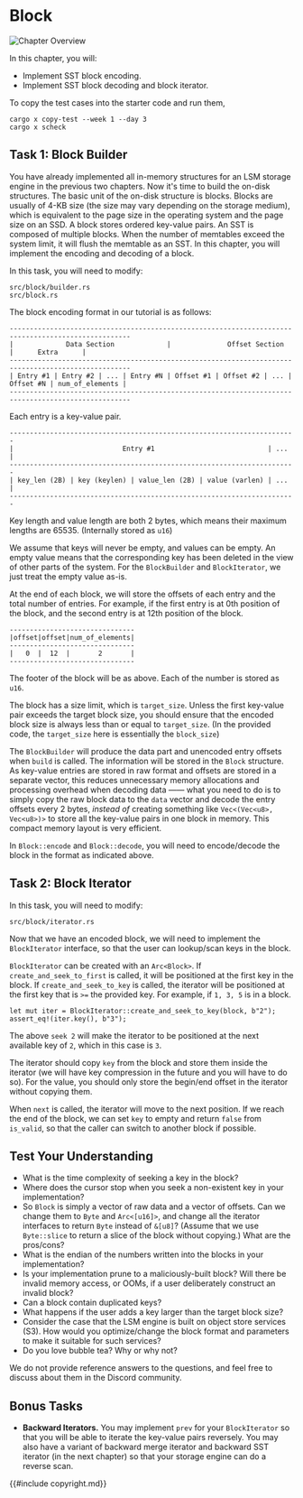 <!--
  mini-lsm-book © 2022-2025 by Alex Chi Z is licensed under CC BY-NC-SA 4.0
-->

# Block

![Chapter Overview](./lsm-tutorial/week1-03-overview.svg)

In this chapter, you will:

* Implement SST block encoding.
* Implement SST block decoding and block iterator.


To copy the test cases into the starter code and run them,

```
cargo x copy-test --week 1 --day 3
cargo x scheck
```

## Task 1: Block Builder

You have already implemented all in-memory structures for an LSM storage engine in the previous two chapters. Now it's time to build the on-disk structures. The basic unit of the on-disk structure is blocks. Blocks are usually of 4-KB size (the size may vary depending on the storage medium), which is equivalent to the page size in the operating system and the page size on an SSD. A block stores ordered key-value pairs. An SST is composed of multiple blocks. When the number of memtables exceed the system limit, it will flush the memtable as an SST. In this chapter, you will implement the encoding and decoding of a block.

In this task, you will need to modify:

```
src/block/builder.rs
src/block.rs
```

The block encoding format in our tutorial is as follows:

```plaintext
----------------------------------------------------------------------------------------------------
|             Data Section             |              Offset Section             |      Extra      |
----------------------------------------------------------------------------------------------------
| Entry #1 | Entry #2 | ... | Entry #N | Offset #1 | Offset #2 | ... | Offset #N | num_of_elements |
----------------------------------------------------------------------------------------------------
```

Each entry is a key-value pair.

```plaintext
-----------------------------------------------------------------------
|                           Entry #1                            | ... |
-----------------------------------------------------------------------
| key_len (2B) | key (keylen) | value_len (2B) | value (varlen) | ... |
-----------------------------------------------------------------------
```

Key length and value length are both 2 bytes, which means their maximum lengths are 65535. (Internally stored as `u16`)

We assume that keys will never be empty, and values can be empty. An empty value means that the corresponding key has been deleted in the view of other parts of the system. For the `BlockBuilder` and `BlockIterator`, we just treat the empty value as-is.

At the end of each block, we will store the offsets of each entry and the total number of entries. For example, if
the first entry is at 0th position of the block, and the second entry is at 12th position of the block.

```
-------------------------------
|offset|offset|num_of_elements|
-------------------------------
|   0  |  12  |       2       |
-------------------------------
```

The footer of the block will be as above. Each of the number is stored as `u16`.

The block has a size limit, which is `target_size`. Unless the first key-value pair exceeds the target block size, you should ensure that the encoded block size is always less than or equal to `target_size`. (In the provided code, the `target_size` here is essentially the `block_size`)

The `BlockBuilder` will produce the data part and unencoded entry offsets when `build` is called. The information will be stored in the `Block` structure. As key-value entries are stored in raw format and offsets are stored in a separate vector, this reduces unnecessary memory allocations and processing overhead when decoding data —— what you need to do is to simply copy the raw block data to the `data` vector and decode the entry offsets every 2 bytes, *instead of* creating something like `Vec<(Vec<u8>, Vec<u8>)>` to store all the key-value pairs in one block in memory. This compact memory layout is very efficient.

In `Block::encode` and `Block::decode`, you will need to encode/decode the block in the format as indicated above.

## Task 2: Block Iterator

In this task, you will need to modify:

```
src/block/iterator.rs
```

Now that we have an encoded block, we will need to implement the `BlockIterator` interface, so that the user can lookup/scan keys in the block.

`BlockIterator` can be created with an `Arc<Block>`. If `create_and_seek_to_first` is called, it will be positioned at the first key in the block. If `create_and_seek_to_key` is called, the iterator will be positioned at the first key that is `>=` the provided key. For example, if `1, 3, 5` is in a block.

```rust,no_run
let mut iter = BlockIterator::create_and_seek_to_key(block, b"2");
assert_eq!(iter.key(), b"3");
```

The above `seek 2` will make the iterator to be positioned at the next available key of `2`, which in this case is `3`.

The iterator should copy `key` from the block and store them inside the iterator (we will have key compression in the future and you will have to do so). For the value, you should only store the begin/end offset in the iterator without copying them.

When `next` is called, the iterator will move to the next position. If we reach the end of the block, we can set `key` to empty and return `false` from `is_valid`, so that the caller can switch to another block if possible.

## Test Your Understanding

* What is the time complexity of seeking a key in the block?
* Where does the cursor stop when you seek a non-existent key in your implementation?
* So `Block` is simply a vector of raw data and a vector of offsets. Can we change them to `Byte` and `Arc<[u16]>`, and change all the iterator interfaces to return `Byte` instead of `&[u8]`? (Assume that we use `Byte::slice` to return a slice of the block without copying.) What are the pros/cons?
* What is the endian of the numbers written into the blocks in your implementation?
* Is your implementation prune to a maliciously-built block? Will there be invalid memory access, or OOMs, if a user deliberately construct an invalid block?
* Can a block contain duplicated keys?
* What happens if the user adds a key larger than the target block size?
* Consider the case that the LSM engine is built on object store services (S3). How would you optimize/change the block format and parameters to make it suitable for such services?
* Do you love bubble tea? Why or why not?

We do not provide reference answers to the questions, and feel free to discuss about them in the Discord community.

## Bonus Tasks

* **Backward Iterators.** You may implement `prev` for your `BlockIterator` so that you will be able to iterate the key-value pairs reversely. You may also have a variant of backward merge iterator and backward SST iterator (in the next chapter) so that your storage engine can do a reverse scan.

{{#include copyright.md}}
